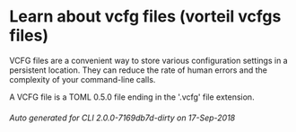 # Learn about vcfg files (vorteil vcfgs files)

VCFG files are a convenient way to store various configuration settings in a
persistent location. They can reduce the rate of human errors and the complexity
of your command-line calls.

A VCFG file is a TOML 0.5.0 file ending in the '.vcfg' file extension.


###### Auto generated for CLI 2.0.0-7169db7d-dirty on 17-Sep-2018
